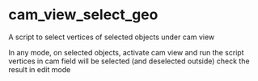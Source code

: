 # cam_view_select_geo
A script to select vertices of selected objects under cam view

In any mode, on selected objects, activate cam view and run the script
vertices in cam field will be selected (and deselected outside)
check the result in edit mode
